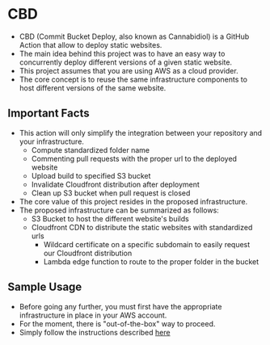 # CBD

- CBD (Commit Bucket Deploy, also known as Cannabidiol) is a GitHub Action that allow to deploy 
  static websites.
- The main idea behind this project was to have an easy way to concurrently deploy different versions 
  of a given static website.
- This project assumes that you are using AWS as a cloud provider.
- The core concept is to reuse the same infrastructure components to host different versions of the same website.

## Important Facts

- This action will only simplify the integration between your repository and your infrastructure.
  - Compute standardized folder name
  - Commenting pull requests with the proper url to the deployed website
  - Upload build to specified S3 bucket
  - Invalidate Cloudfront distribution after deployment
  - Clean up S3 bucket when pull request is closed
- The core value of this project resides in the proposed infrastructure.
- The proposed infrastructure can be summarized as follows:
  - S3 Bucket to host the different website's builds
  - Cloudfront CDN to distribute the static websites with standardized urls
    - Wildcard certificate on a specific subdomain to easily request our Cloudfront distribution
    - Lambda edge function to route to the proper folder in the bucket

## Sample Usage

- Before going any further, you must first have the appropriate infrastructure in place in your AWS account.
- For the moment, there is "out-of-the-box" way to proceed.
- Simply follow the instructions described [here](./set-up/README.md)
